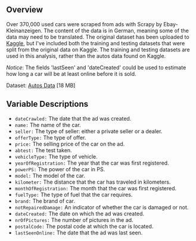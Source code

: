 ## Overview

Over 370,000 used cars were scraped from ads with Scrapy by Ebay-Kleinanzeigen. The content of the data is in German, meaning some of the data may need to be translated. The original dataset has been uploaded to [Kaggle](https://www.kaggle.com/), but I've included both the training and testing datasets that were split from the original data on Kaggle. The training and testing datasets are used in this analysis, rather than the autos data found on Kaggle.

*Notice*: The fields 'lastSeen' and 'dateCreated' could be used to estimate how long a car will be at least online before it is sold.

Dataset: [Autos Data](https://www.kaggle.com/orgesleka/used-cars-database) [18 MB]

## Variable Descriptions

- `dateCrawled:` The date that the ad was created.
- `name:` The name of the car.
- `seller:` The type of seller: either a private seller or a dealer.
- `offerType:` The type of offer.
- `price:` The selling price of the car on the ad.
- `abtest:` The test taken.
- `vehicleType:` The type of vehicle.
- `yearOfRegistration:` The year that the car was first registered.
- `powerPS:` The power of the car in PS.
- `model:` The model of the car.
- `kilometer:` The distance that the car has traveled in kilometers.
- `monthOfRegistration:` The month that the car was first registered.
- `fuelType:` The type of fuel that the car requires.
- `brand:` The brand of car.
- `notRepairedDamage:` An indicator of whether the car is damaged or not.
- `dateCreated:` The date on which the ad was created.
- `nrOfPictures:` The number of pictures in the ad.
- `postalCode:` The postal code at which the car is located.
- `lastSeenOnline:` The date that the ad was last seen.
